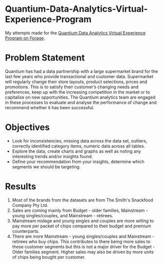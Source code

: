 # Quantium-Data-Analytics-Virtual-Experience-Program
My attempts made for the  <a href="https://www.theforage.com/virtual-internships/prototype/NkaC7knWtjSbi6aYv/Data-Analytics?ref=DsEXFixxovqkRxR2u">Quantium Data Analytics Virtual Experience Program on Forage</a>.

# Problem Statement
Quantium has had a data partnership with a large supermarket brand for the last few years who provide transactional and customer data. Supermarket will regularly change their store layouts, product selections, prices and promotions. This is to satisfy their customer’s changing needs and preferences, keep up with the increasing competition in the market or to capitalise on new opportunities. The Quantium analytics team are engaged in these processes to evaluate and analyse the performance of change and recommend whether it has been successful.

# Objectives
* Look for inconsistencies, missing data across the data set, outliers, correctly identified category items, numeric data across all tables.
* Explore the data, create charts and graphs as well as noting any interesting trends and/or insights found.
* Define your recommendation from your insights, determine which segments we should be targeting.

# Results
1. Most of the brands from the datasets are from The Smith's Snackfood Company Pty Ltd.
2. Sales are coming mainly from Budget - older families, Mainstream - young singles/couples, and Mainstream - retirees.
3. Mainstream midage and young singles and couples are more willing to pay more per packet of chips compared to their budget and premium counterparts.
4. There are more Mainstream - young singles/couples and Mainstream - retirees who buy chips. This contributes to there being more sales to these customer segments but this is not a major driver for the Budget - Older families segment. Higher sales may also be driven by more units of chips being bought per customer.

